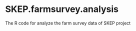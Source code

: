 SKEP.farmsurvey.analysis
========================

The R code for analyze the farm survey data of SKEP project
